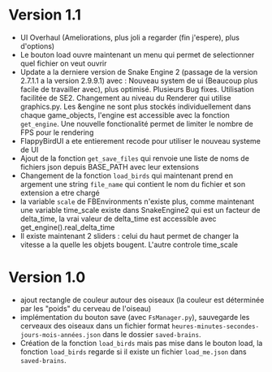 <!-- Ajoute ton changelog ici je rajouterai le tag -->

# Version 1.1

- UI Overhaul (Ameliorations, plus joli a regarder (fin j'espere), plus d'options)
- Le bouton load ouvre maintenant un menu qui permet de selectionner quel fichier on veut ouvrir
- Update a la derniere version de Snake Engine 2 (passage de la version 2.7.1.1 a la version 2.9.9.1) avec : Nouveau system de ui (Beaucoup plus facile de travailler avec), plus optimisé. Plusieurs Bug fixes. Utilisation facilitée de SE2. Changement au niveau du Renderer qui utilise graphics.py. Les &engine ne sont plus stockés individuellement dans chaque game_objects, l'engine est accessible avec la fonction `get_engine`. Une nouvelle fonctionalité permet de limiter le nombre de FPS pour le rendering
- FlappyBirdUI a ete entierement recode pour utiliser le nouveau systeme de UI
- Ajout de la fonction `get_save_files` qui renvoie une liste de noms de fichiers json depuis BASE_PATH avec leur extensions
- Changement de la fonction `load_birds` qui maintenant prend en argement une string `file_name` qui contient le nom du fichier et son extension a etre chargé
- la variable `scale` de FBEnvironments n'existe plus, comme maintenant une variable time_scale existe dans SnakeEngine2 qui est un facteur de delta_time, la vrai valeur de delta_time est accessible avec get_engine().real_delta_time
- Il existe maintenant 2 sliders : celui du haut permet de changer la vitesse a la quelle les objets bougent. L'autre controle time_scale

# Version 1.0

- ajout rectangle de couleur autour des oiseaux (la couleur est déterminée par les "poids" du cerveau de l'oiseau)
- implémentation du bouton save (avec `FsManager.py`), sauvegarde les cerveaux des oiseaux dans un fichier format `heures-minutes-secondes-jours-mois-années.json` dans le dossier `saved-brains`.
- Création de la fonction `load_birds` mais pas mise dans le bouton load, la fonction `load_birds` regarde si il existe un fichier `load_me.json` dans `saved-brains`.
